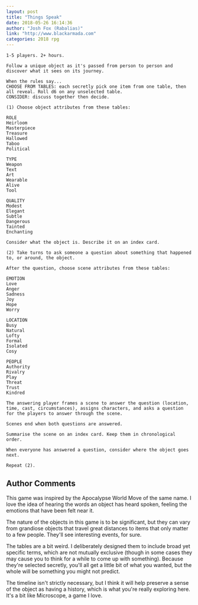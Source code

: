 ```yaml
---
layout: post
title: "Things Speak"
date: 2018-05-26 16:14:36
author: "Josh Fox (Rabalias)"
link: "http://www.blackarmada.com"
categories: 2018 rpg
---
```

```
1-5 players. 2+ hours.

Follow a unique object as it's passed from person to person and discover what it sees on its journey.

When the rules say... 
CHOOSE FROM TABLES: each secretly pick one item from one table, then all reveal. Roll d6 on any unselected table.
CONSIDER: discuss together then decide.

(1) Choose object attributes from these tables:

ROLE
Heirloom
Masterpiece
Treasure
Hallowed
Taboo
Political

TYPE
Weapon
Text
Art
Wearable
Alive
Tool

QUALITY
Modest
Elegant
Subtle
Dangerous
Tainted
Enchanting

Consider what the object is. Describe it on an index card.

(2) Take turns to ask someone a question about something that happened to, or around, the object.

After the question, choose scene attributes from these tables:

EMOTION
Love
Anger
Sadness
Joy
Hope
Worry

LOCATION
Busy
Natural
Lofty
Formal
Isolated
Cosy

PEOPLE
Authority
Rivalry
Play
Threat
Trust
Kindred

The answering player frames a scene to answer the question (location, time, cast, circumstances), assigns characters, and asks a question for the players to answer through the scene.

Scenes end when both questions are answered.

Summarise the scene on an index card. Keep them in chronological order.

When everyone has answered a question, consider where the object goes next.

Repeat (2).
```
## Author Comments 

This game was inspired by the Apocalypse World Move of the same name. I love the idea of hearing the words an object has heard spoken, feeling the emotions that have been felt near it.

The nature of the objects in this game is to be significant, but they can vary from grandiose objects that travel great distances to items that only matter to a few people. They'll see interesting events, for sure.

The tables are a bit weird. I deliberately designed them to include broad yet specific terms, which are not mutually exclusive (though in some cases they may cause you to think for a while to come up with something). Because they're selected secretly, you'll all get a little bit of what you wanted, but the whole will be something you might not predict.

The timeline isn't strictly necessary, but I think it will help preserve a sense of the object as having a history, which is what you're really exploring here. It's a bit like Microscope, a game I love.
